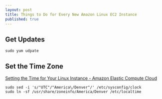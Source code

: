 ```yaml
---
layout: post
title: Things to Do for Every New Amazon Linux EC2 Instance
published: true
---
```


## Get Updates

```
sudo yum udpate
```


## Set the Time Zone

[Setting the Time for Your Linux Instance - Amazon Elastic Compute Cloud](http://docs.aws.amazon.com/AWSEC2/latest/UserGuide/set-time.html)

```
sudo sed -i 's/"UTC"/"America\/Denver"/' /etc/sysconfig/clock
sudo ln -sf /usr/share/zoneinfo/America/Denver /etc/localtime
```


## 
